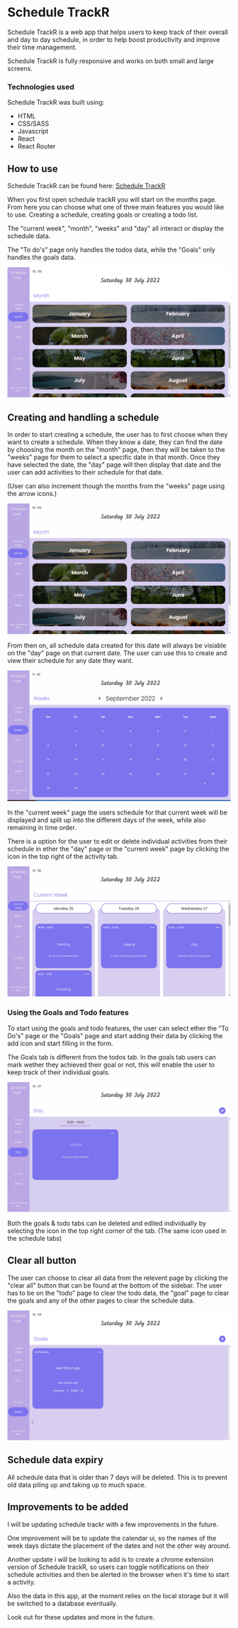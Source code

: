 # Schedule TrackR

Schedule TrackR is a web app that helps users to keep track of their overall and day to day schedule, in order to help boost productivity and improve their time management.

Schedule TrackR is fully responsive and works on both small and large screens.

### Technologies used

Schedule TrackR was built using:

* HTML
* CSS/SASS
* Javascript
* React
* React Router

## How to use

Schedule TrackR can be found here: [Schedule TrackR](https://schedule-trackr.netlify.app/)


When you first open schedule trackR you will start on the months page. From here you can choose what one of three main features you would like to use.
Creating a schedule, creating goals or creating a todo list.

The "current week", "month", "weeks" and "day" all interact or display the schedule data.

The "To do's" page only handles the todos data, while the "Goals" only handles the goals data.


![schedule trackr home](/readme-images/schedule%20trackr-homepage.png)


## Creating and handling a schedule

In order to start creating a schedule, the user has to first choose when they want to create a schedule. When they know a date, they can find the date by choosing the month on the "month" page, then they will be taken to the "weeks" page for them to select a specific date in that month. Once they have selected the date, the "day" page will then display that date and the user can add activities to their schedule for that date.

(User can also increment though the months from the "weeks" page using the arrow icons.)

![trackr date selection](/readme-images/schedule-trackr-date-selection.gif)

From then on, all schedule data created for this date will always be visiable on the "day" page on that current date.
The user can use this to create and view their schedule for any date they want.

![trackR form creation](/readme-images/schedule-trackr-schedule-creation.gif)

In the "current week" page the users schedule for that current week will be displayed and split up into the different days of the week, while also remaining in time order.

There is a option for the user to edit or delete individual activities from their schedule in ether the "day" page or the "current week" page by clicking the icon in the top right of the activity tab.

![trackr delete and edit](/readme-images/schedule-trackr-delete-edit-fucntions.gif)

### Using the Goals and Todo features

To start using the goals and todo features, the user can select ether the "To Do's" page or the "Goals" page and start adding their data by clicking the add icon and start filling in the form.

The Goals tab is different from the todos tab. In the goals tab users can mark wether they achieved their goal or not, this will enable the user to keep track of their individual goals.

![goals functionality](/readme-images/schedule-trackr-goals-functionality.gif)

Both the goals & todo tabs can be deleted and edited individually by selecting the icon in the top right corner of the tab. (The same icon used in the schedule tabs)

## Clear all button

The user can choose to clear all data from the relevent page by clicking the "clear all" button that can be found at the bottom of the sidebar. The user has to be on the "todo" page to clear the todo data, the "goal" page to clear the goals and any of the other pages to clear the schedule data.

![trackr clear functionality](/readme-images/schedule-trackr-clear-functionality.gif)

## Schedule data expiry

All schedule data that is older than 7 days will be deleted. This is to prevent old data piling up and taking up to much space.

## Improvements to be added

I will be updating schedule trackr with a few improvements in the future.

One improvement will be to update the calendar ui, so the names of the week days dictate the placement of the dates and not the other way around.

Another update i will be looking to add is to create a chrome extension version of Schedule trackR, so users can toggle notifications on their schedule activities and then be alerted in the browser when it's time to start a activity.

Also the data in this app, at the moment relies on the local storage but it will be switched to a database eventually.

Look out for these updates and more in the future.












